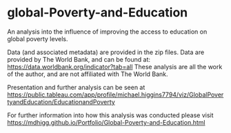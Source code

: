 # global-Poverty-and-Education
An analysis into the influence of improving the access to education on global poverty levels.

Data (and associated metadata) are provided in the zip files. Data are provided by The World Bank, and can be found at: https://data.worldbank.org/indicator?tab=all
These analysis are all the work of the author, and are not affiliated with The World Bank.

Presentation and further analysis can be seen at https://public.tableau.com/app/profile/michael.higgins7794/viz/GlobalPovertyandEducation/EducationandPoverty

For further information into how this analysis was conducted please visit https://mdhigg.github.io/Portfolio/Global-Poverty-and-Education.html
